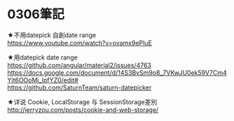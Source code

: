 # 0306筆記<br />

★不用datepick 自創date range<br />
https://www.youtube.com/watch?v=ovamx9ePIuE<br />

★用datepick  date range<br />
https://github.com/angular/material2/issues/4763<br />
https://docs.google.com/document/d/14S3BvSm9o8_7VKwJU0ek59V7Cm4Yjt6OOoMj_lpfYZ0/edit#<br />
https://github.com/SaturnTeam/saturn-datepicker<br />

★详说 Cookie, LocalStorage 与 SessionStorage差別<br />
http://jerryzou.com/posts/cookie-and-web-storage/<br />
